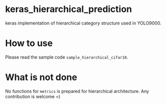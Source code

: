 # keras_hierarchical_prediction
keras implementation of hierarchical category structure used in YOLO9000.

# How to use
Please read the sample code `sample_hierarchical_cifar10`.

# What is not done
No functions for `metrics` is prepared for hierarchical architecture. Any contribution is welcome =)
